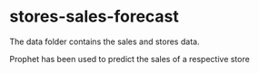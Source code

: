 # stores-sales-forecast

The data folder contains the sales and stores data.

Prophet has been used to predict the sales of a respective store
